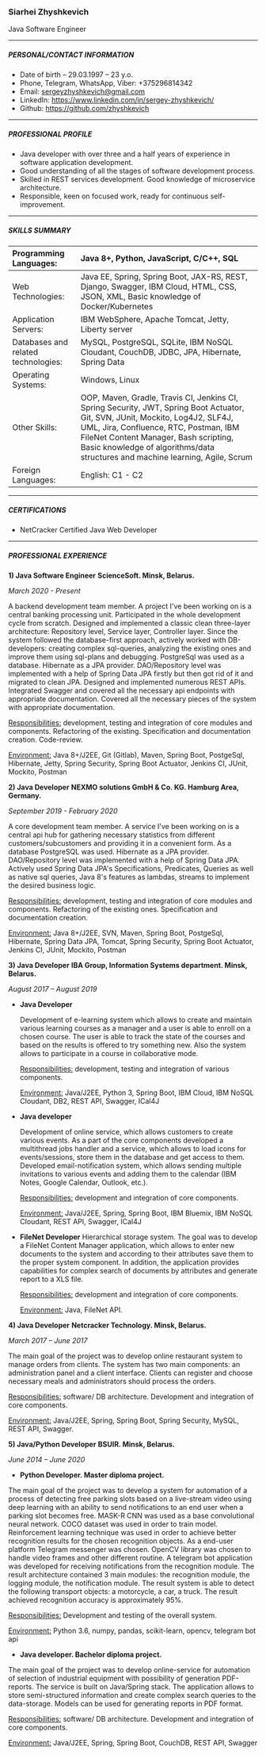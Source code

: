 ### Siarhei Zhyshkevich

Java Software Engineer

---

##### PERSONAL/CONTACT INFORMATION

- Date of birth – 29.03.1997 – 23 y.o.
- Phone, Telegram, WhatsApp, Viber: +375296814342
- Email: [sergeyzhyshkevich@gmail.com](mailto:sergeyzhyshkevich@gmail.com)
- LinkedIn: https://www.linkedin.com/in/sergey-zhyshkevich/
- Github: https://github.com/zhyshkevich

---

##### PROFESSIONAL PROFILE

- Java developer with over three and a half years of experience in software application development. 
- Good understanding of all the stages of software development process.
- Skilled in REST services development. Good knowledge of microservice architecture.
- Responsible, keen on focused work, ready for continuous self-improvement.

---

##### SKILLS SUMMARY

| Programming Languages:              | Java 8+, Python, JavaScript, C/C++, SQL                      |
| :---------------------------------- | :----------------------------------------------------------- |
| Web Technologies:                   | Java EE, Spring, Spring Boot, JAX-RS, REST, Django, Swagger, IBM Cloud, HTML, CSS, JSON, XML, Basic knowledge of Docker/Kubernetes |
| Application Servers:                | IBM WebSphere, Apache Tomcat, Jetty, Liberty server          |
| Databases and related technologies: | MySQL, PostgreSQL, SQLite, IBM NoSQL Cloudant, CouchDB, JDBC, JPA, Hibernate, Spring Data |
| Operating Systems:                  | Windows, Linux                                               |
| Other Skills:                       | OOP, Maven, Gradle, Travis CI, Jenkins CI, Spring Security, JWT, Spring Boot Actuator, Git, SVN, JUnit, Mockito, Log4J2, SLF4J, UML, Jira, Confluence, RTC, Postman, IBM FileNet Content Manager, Bash scripting, Basic knowledge of algorithms/data structures and machine learning, Agile, Scrum |
| Foreign Languages:                  | English: C1 - C2                                             |

---

##### CERTIFICATIONS

- NetCracker Certified Java Web Developer

---

##### PROFESSIONAL EXPERIENCE

**1) Java Software Engineer** 																				**ScienceSoft. Minsk, Belarus.**

*March 2020 - Present*

A backend development team member. A project I've been working on is a central banking processing unit. Participated in the whole development cycle from scratch. Designed and implemented a classic clean three-layer architecture: Repository level, Service layer, Controller layer. Since the system followed the database-first approach, actively worked with DB-developers: creating complex sql-queries, analyzing the existing ones and improve them using sql-plans and debugging. PostgreSql was used as a database. Hibernate as a JPA provider. DAO/Repository level was implemented with a help of Spring Data JPA firstly but then got rid of it and migrated to clean JPA. Designed and implemented numerous REST APIs. Integrated Swagger and covered all the necessary api endpoints with appropriate documentation. Covered all the necessary pieces of the system with appropriate documentation.

<u>Responsibilities:</u>	development, testing and integration of core modules and components. Refactoring of the existing. Specification and documentation creation. Code-review.

<u>Environment:</u>		 Java 8+/J2EE, Git (Gitlab), Maven, Spring Boot, PostgeSql, Hibernate, Jetty, Spring Security, Spring Boot Actuator, Jenkins CI, JUnit, Mockito, Postman 



**2) Java Developer** 								**NEXMO solutions GmbH & Co. KG. Hamburg Area, Germany.** 

*September 2019 - February 2020*

A core development team member. A service I've been working on is a central api hub for gathering necessary statistics from different customers/subcustomers and providing it in a convenient form.  As a database PostgreSQL was used. Hibernate as a JPA provider. DAO/Repository level was implemented with a help of Spring Data JPA. Actively used Spring Data JPA's Specifications, Predicates, Queries as well as native sql queries, Java 8's features as lambdas, streams to implement the desired business logic.

<u>Responsibilities:</u>	development, testing and integration of core modules and components. Refactoring of the existing ones. Specification and documentation creation.

<u>Environment:</u>		 Java 8+/J2EE, SVN, Maven, Spring Boot, PostgeSql, Hibernate, Spring Data JPA, Tomcat, Spring Security, Spring Boot Actuator, Jenkins CI, JUnit, Mockito, Postman 



**3) Java Developer**								**IBA Group, Information Systems department. Minsk, Belarus.**

*August 2017 – August 2019*

- **Java Developer**

  Development of e-learning system which allows to create and maintain various learning courses as a manager and a user is able to enroll on a chosen course. The user is able to track the state of the courses and based on the results is offered to try something new. Also the system allows to participate in a course in collaborative mode.

  <u>Responsibilities:</u>	development, testing and integration of various components.

  <u>Environment:</u>		 Java/J2EE, Python 3, Spring Boot, IBM Cloud, IBM NoSQL Cloudant, DB2, REST API, Swagger, ICal4J

 

- **Java developer**

  Development of online service, which allows customers to create various events. As a part of the core components developed a multithread jobs handler and a service, which allows to load icons for events/sessions, store them in the database and get access to them. Developed email-notification system, which allows sending multiple invitations to various events and adding them to the calendar (IBM Notes, Google Calendar, Outlook, etc.).

  <u>Responsibilities:</u>	development and integration of core components. 

  <u>Environment:</u>		 Java/J2EE, Spring, Spring Boot, IBM Bluemix, IBM NoSQL Cloudant, REST API, Swagger, ICal4J



- **FileNet Developer**
  Hierarchical storage system. The goal was to develop a FileNet Content Manager application, which allows to enter new documents to the system and according to their attributes save them to the proper system component. In addition, the application provides capabilities for complex search of documents by attributes and generate report to a XLS file.

  <u>Responsibilities:</u>	development and integration of core components. 

  <u>Environment:</u>		 Java, FileNet API.



**4) Java Developer**																		**Netcracker Technology. Minsk, Belarus.**

*March 2017 – June 2017*

The main goal of the project was to develop online restaurant system to manage orders from clients. The system has two main components: an administration panel and a client interface. Clients can register and choose necessary meals and administrators should process the orders.

<u>Responsibilities:</u>	software/ DB architecture. Development and integration of core components.

<u>Environment:</u>		 Java/J2EE, Spring, Spring Boot, Spring Security, MySQL, REST API, Swagger.



**5) Java/Python Developer** 																						**BSUIR. Minsk, Belarus.**

*June 2014 – June 2020*

- **Python Developer. Master diploma project.**

 The main goal of the project was to develop a system for automation of a process of detecting free parking slots based on a live-stream video using deep learning with an ability to send notifications to an end user when a parking slot becomes free. MASK-R CNN was used as a base convolutional neural network. COCO dataset was used in order to train model. Reinforcement learning technique was used in order to achieve better recognition results for the chosen recognition objects. As a end-user platform  Telegram messenger was chosen. OpenCV library was chosen to handle video frames and other different routine. A telegram bot application was developed for receiving notifications from the recognition module. The result architecture contained 3 main modules: the recognition module, the logging module, the notification module. The result system is able to detect the following transport objects: a motorcycle, a car, a truck. The result achieved recognition accuracy is approximately 95%.

 <u>Responsibilities:</u>	Development and testing of the overall system. 

 <u>Environment:</u>		 Python 3.6, numpy, pandas, scikit-learn, opencv, telegram bot api   

 

- **Java developer. Bachelor diploma project.**

 The main goal of the project was to develop online-service for automation of selection of industrial equipment with possibility of generation PDF-reports. The service is built on Java/Spring stack. The application allows to store semi-structured information and create complex search queries to the data-storage. Models can be used for generating reports in PDF format. 

 <u>Responsibilities:</u>	software/ DB architecture. Development and integration of core components. 

 <u>Environment:</u>		 Java/J2EE, Spring, Spring Boot, CouchDB, REST API, Swagger 